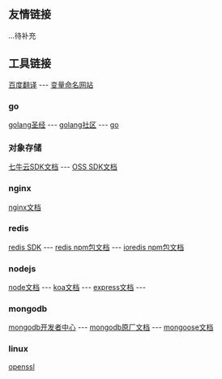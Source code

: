 ## 友情链接

...待补充


## 工具链接 

[百度翻译](https://fanyi.baidu.com/) --- [变量命名网站](https://unbug.github.io/codelf)

### go
[golang圣经](http://books.studygolang.com/gopl-zh/) ---
[golang社区](https://studygolang.com/)  ---
[go]()

### 对象存储
[七牛云SDK文档](https://developer.qiniu.com/kodo/1289/nodejs) ---
[OSS SDK文档](https://help.aliyun.com/document_detail/32067.html)

### nginx
[nginx文档](http://shouce.jb51.net/nginx/left.html)

### redis
[redis SDK](http://www.redis.cn/clients.html#nodejs) ---
[redis npm包文档](https://github.com/redis/node-redis) ---
[ioredis npm包文档](https://github.com/luin/ioredis)

### nodejs
[node文档](http://nodejs.cn/api/) --- 
[koa文档](https://koa.bootcss.com/) --- 
[express文档](https://www.expressjs.com.cn/) ---

### mongodb
[mongodb开发者中心](https://www.mongodb.com/developer/) ---
[mongodb原厂文档](https://www.mongodb.com/docs/manual/crud/) ---
[mongoose文档](https://mongoosejs.com/docs/api.html#model_Model.bulkWrite)

### linux
[openssl](http://slproweb.com/index.html)


